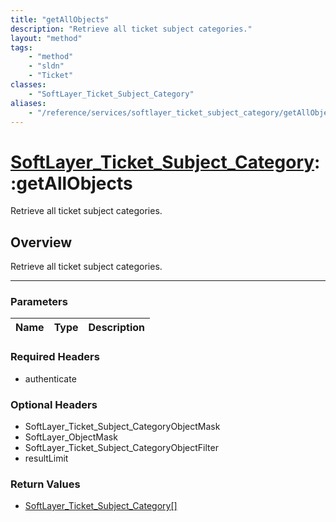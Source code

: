 ```yaml
---
title: "getAllObjects"
description: "Retrieve all ticket subject categories."
layout: "method"
tags:
    - "method"
    - "sldn"
    - "Ticket"
classes:
    - "SoftLayer_Ticket_Subject_Category"
aliases:
    - "/reference/services/softlayer_ticket_subject_category/getAllObjects"
---
```

# [SoftLayer_Ticket_Subject_Category](/reference/services/SoftLayer_Ticket_Subject_Category)::getAllObjects


Retrieve all ticket subject categories.


## Overview 
Retrieve all ticket subject categories.

-----

### Parameters 
|Name | Type | Description |
| --- | --- | --- |


### Required Headers
* authenticate


### Optional Headers
* SoftLayer_Ticket_Subject_CategoryObjectMask
* SoftLayer_ObjectMask
* SoftLayer_Ticket_Subject_CategoryObjectFilter
* resultLimit

### Return Values
* <a href='/reference/datatypes/SoftLayer_Ticket_Subject_Category'>SoftLayer_Ticket_Subject_Category[] </a>




